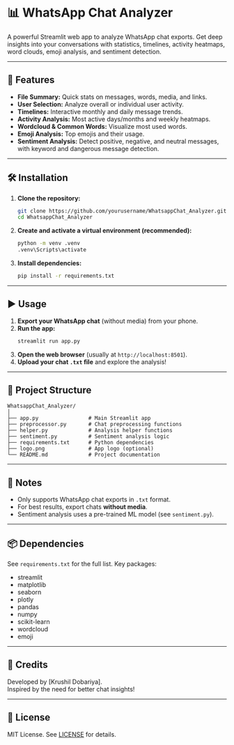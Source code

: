 # 📊 WhatsApp Chat Analyzer

A powerful Streamlit web app to analyze WhatsApp chat exports. Get deep insights into your conversations with statistics, timelines, activity heatmaps, word clouds, emoji analysis, and sentiment detection.

---

## 🚀 Features

- **File Summary:** Quick stats on messages, words, media, and links.
- **User Selection:** Analyze overall or individual user activity.
- **Timelines:** Interactive monthly and daily message trends.
- **Activity Analysis:** Most active days/months and weekly heatmaps.
- **Wordcloud & Common Words:** Visualize most used words.
- **Emoji Analysis:** Top emojis and their usage.
- **Sentiment Analysis:** Detect positive, negative, and neutral messages, with keyword and dangerous message detection.

---

## 🛠️ Installation

1. **Clone the repository:**
   ```bash
   git clone https://github.com/yourusername/WhatsappChat_Analyzer.git
   cd WhatsappChat_Analyzer
   ```

2. **Create and activate a virtual environment (recommended):**
   ```bash
   python -m venv .venv
   .venv\Scripts\activate
   ```

3. **Install dependencies:**
   ```bash
   pip install -r requirements.txt
   ```

---

## ▶️ Usage

1. **Export your WhatsApp chat** (without media) from your phone.
2. **Run the app:**
   ```bash
   streamlit run app.py
   ```
3. **Open the web browser** (usually at `http://localhost:8501`).
4. **Upload your chat `.txt` file** and explore the analysis!

---

## 📁 Project Structure

```
WhatsappChat_Analyzer/
│
├── app.py                # Main Streamlit app
├── preprocessor.py       # Chat preprocessing functions
├── helper.py             # Analysis helper functions
├── sentiment.py          # Sentiment analysis logic
├── requirements.txt      # Python dependencies
├── logo.png              # App logo (optional)
└── README.md             # Project documentation
```

---

## 📝 Notes

- Only supports WhatsApp chat exports in `.txt` format.
- For best results, export chats **without media**.
- Sentiment analysis uses a pre-trained ML model (see `sentiment.py`).

---

## 📦 Dependencies

See `requirements.txt` for the full list. Key packages:
- streamlit
- matplotlib
- seaborn
- plotly
- pandas
- numpy
- scikit-learn
- wordcloud
- emoji

---

## 🙏 Credits

Developed by [Krushil Dobariya].  
Inspired by the need for better chat insights!

---

## 📄 License

MIT License. See [LICENSE](LICENSE) for details.
